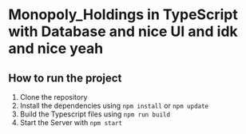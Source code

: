 # Monopoly_Holdings in TypeScript with Database and nice UI and idk and nice yeah

## How to run the project

1. Clone the repository
2. Install the dependencies using `npm install` or `npm update`
3. Build the Typescript files using `npm run build`
4. Start the Server with `npm start`
